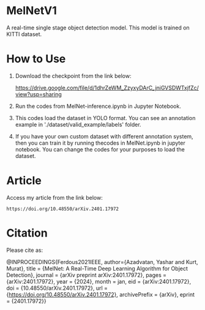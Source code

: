 # MelNetV1
A real-time single stage object detection model.
This model is trained on KITTI dataset.


# How to Use
1. Download the checkpoint from the link below:

   https://drive.google.com/file/d/1dhrZeWM_ZzyxyDArC_jniGVSDWTxjfZc/view?usp=sharing
   
3. Run the codes from MelNet-inference.ipynb in Jupyter Notebook.
4. This codes load the dataset in YOLO format. You can see an annotation example in './dataset/valid_example/labels' folder.
5. If you have your own custom dataset with different annotation system, then you can train it by running thecodes in MelNet.ipynb in jupyter notebook. You can change the codes for your purposes to load the dataset.

# Article
Access my article from the link below:

    https://doi.org/10.48550/arXiv.2401.17972

# Citation
Please cite as:

   @INPROCEEDINGS{Ferdous2021IEEE,
  author={Azadvatan, Yashar and Kurt, Murat},
  title = {MelNet: A Real-Time Deep Learning Algorithm for Object Detection},
  journal = {arXiv preprint arXiv:2401.17972},
  pages = {arXiv:2401.17972},
  year = {2024},
  month = jan,
  eid = {arXiv:2401.17972},
  doi = {10.48550/arXiv.2401.17972},
  url = {https://doi.org/10.48550/arXiv.2401.17972}, 
  archivePrefix = {arXiv},
  eprint = {2401.17972}}
